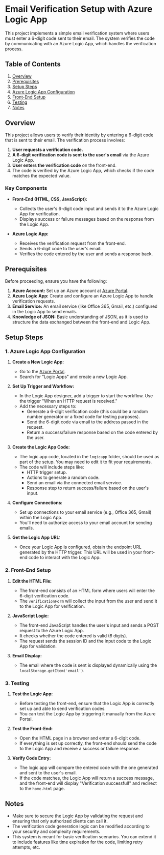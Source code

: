 
# Email Verification Setup with Azure Logic App

This project implements a simple email verification system where users must enter a 6-digit code sent to their email. The system verifies the code by communicating with an Azure Logic App, which handles the verification process.

## Table of Contents

1. [Overview](#overview)
2. [Prerequisites](#prerequisites)
3. [Setup Steps](#setup-steps)
4. [Azure Logic App Configuration](#azure-logic-app-configuration)
5. [Front-End Setup](#front-end-setup)
6. [Testing](#testing)
7. [Notes](#notes)

## Overview

This project allows users to verify their identity by entering a 6-digit code that is sent to their email. The verification process involves:

1. **User requests a verification code.**
2. **A 6-digit verification code is sent to the user's email** via the Azure Logic App.
3. **User enters the verification code** on the front-end.
4. The code is verified by the Azure Logic App, which checks if the code matches the expected value.

### Key Components

- **Front-End (HTML, CSS, JavaScript):** 
    - Collects the user's 6-digit code input and sends it to the Azure Logic App for verification.
    - Displays success or failure messages based on the response from the Logic App.
  
- **Azure Logic App:**
    - Receives the verification request from the front-end.
    - Sends a 6-digit code to the user's email.
    - Verifies the code entered by the user and sends a response back.

## Prerequisites

Before proceeding, ensure you have the following:

1. **Azure Account:** Set up an Azure account at [Azure Portal](https://portal.azure.com/).
2. **Azure Logic App:** Create and configure an Azure Logic App to handle verification requests.
3. **Email Service:** An email service (like Office 365, Gmail, etc.) configured in the Logic App to send emails.
4. **Knowledge of JSON:** Basic understanding of JSON, as it is used to structure the data exchanged between the front-end and Logic App.

## Setup Steps

### 1. Azure Logic App Configuration

1. **Create a New Logic App:**
    - Go to the [Azure Portal](https://portal.azure.com/).
    - Search for "Logic Apps" and create a new Logic App.

2. **Set Up Trigger and Workflow:**
    - In the Logic App designer, add a trigger to start the workflow. Use the trigger "When an HTTP request is received."
    - Add the necessary steps to:
        - Generate a 6-digit verification code (this could be a random number generator or a fixed code for testing purposes).
        - Send the 6-digit code via email to the address passed in the request.
        - Return a success/failure response based on the code entered by the user.

3. **Create the Logic App Code:**
    - The logic app code, located in the `logicapp` folder, should be used as part of the setup. You may need to edit it to fit your requirements.
    - The code will include steps like:
        - HTTP trigger setup.
        - Actions to generate a random code.
        - Send an email via the connected email service.
        - Response step to return success/failure based on the user's input.

4. **Configure Connections:**
    - Set up connections to your email service (e.g., Office 365, Gmail) within the Logic App.
    - You'll need to authorize access to your email account for sending emails.

5. **Get the Logic App URL:**
    - Once your Logic App is configured, obtain the endpoint URL generated by the HTTP trigger. This URL will be used in your front-end code to interact with the Logic App.

### 2. Front-End Setup

1. **Edit the HTML File:**
    - The front-end consists of an HTML form where users will enter the 6-digit verification code.
    - The `verificationForm` will collect the input from the user and send it to the Logic App for verification.

2. **JavaScript Logic:**
    - The front-end JavaScript handles the user's input and sends a POST request to the Azure Logic App. 
    - It checks whether the code entered is valid (6 digits).
    - The request sends the session ID and the input code to the Logic App for validation.

3. **Email Display:**
    - The email where the code is sent is displayed dynamically using the `localStorage.getItem('email')`.

### 3. Testing

1. **Test the Logic App:**
    - Before testing the front-end, ensure that the Logic App is correctly set up and able to send verification codes.
    - You can test the Logic App by triggering it manually from the Azure Portal.

2. **Test the Front-End:**
    - Open the HTML page in a browser and enter a 6-digit code.
    - If everything is set up correctly, the front-end should send the code to the Logic App and receive a success or failure response.

3. **Verify Code Entry:**
    - The logic app will compare the entered code with the one generated and sent to the user's email.
    - If the code matches, the Logic App will return a success message, and the front-end will display "Verification successful!" and redirect to the `home.html` page.

## Notes

- Make sure to secure the Logic App by validating the request and ensuring that only authorized clients can call it.
- The verification code generation logic can be modified according to your security and complexity requirements.
- This system is meant for basic verification scenarios. You can extend it to include features like time expiration for the code, limiting retry attempts, etc.
